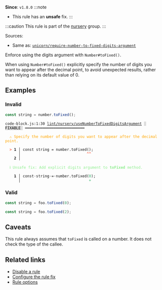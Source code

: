 **Since**: `v1.8.0`
:::note
- This rule has an **unsafe** fix.
:::

:::caution
This rule is part of the [nursery](/linter/rules/#nursery) group.
:::

Sources: 
- Same as: <a href="https://github.com/sindresorhus/eslint-plugin-unicorn/blob/main/docs/rules/require-number-to-fixed-digits-argument.md" target="_blank"><code>unicorn/require-number-to-fixed-digits-argument</code></a>

Enforce using the digits argument with `Number#toFixed()`.

When using `Number#toFixed()` explicitly specify the number of digits you want to appear after the decimal point,
to avoid unexpected results, rather than relying on its default value of 0.

## Examples

### Invalid

```js
const string = number.toFixed();
```

<pre class="language-text"><code class="language-text">code-block.js:1:30 <a href="https://biomejs.dev/linter/rules/use-number-to-fixed-digits-argument">lint/nursery/useNumberToFixedDigitsArgument</a> <span style="color: #000; background-color: #ddd;"> FIXABLE </span> ━━━━━━━━━━━━━━━━━━━━━━━━━━━

<strong><span style="color: Orange;">  </span></strong><strong><span style="color: Orange;">⚠</span></strong> <span style="color: Orange;">Specify the number of digits you want to appear after the decimal point.</span>
  
<strong><span style="color: Tomato;">  </span></strong><strong><span style="color: Tomato;">&gt;</span></strong> <strong>1 │ </strong>const string = number.toFixed();
   <strong>   │ </strong>                             <strong><span style="color: Tomato;">^</span></strong><strong><span style="color: Tomato;">^</span></strong>
    <strong>2 │ </strong>
  
<strong><span style="color: lightgreen;">  </span></strong><strong><span style="color: lightgreen;">ℹ</span></strong> <span style="color: lightgreen;">Unsafe fix</span><span style="color: lightgreen;">: </span><span style="color: lightgreen;">Add explicit digits argument to </span><span style="color: lightgreen;"><strong>toFixed</strong></span><span style="color: lightgreen;"> method.</span>
  
<strong>  </strong><strong>  1 │ </strong>const<span style="opacity: 0.8;">·</span>string<span style="opacity: 0.8;">·</span>=<span style="opacity: 0.8;">·</span>number.toFixed(<span style="color: MediumSeaGreen;">0</span>);
<strong>  </strong><strong>    │ </strong>                              <span style="color: MediumSeaGreen;">+</span>  
</code></pre>

### Valid

```js
const string = foo.toFixed(0);
```

```js
const string = foo.toFixed(2);
```

## Caveats

This rule always assumes that `toFixed` is called on a number.
It does not check the type of the callee.

## Related links

- [Disable a rule](/linter/#disable-a-lint-rule)
- [Configure the rule fix](/linter#configure-the-rule-fix)
- [Rule options](/linter/#rule-options)
